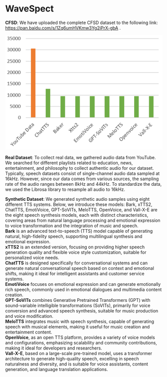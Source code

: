 # WaveSpect
__CFSD__: We have uploaded the complete CFSD dataset to the following link: https://pan.baidu.com/s/1Zq6umHVKmw3Yg2iPrX-gbA .<br>

![alt](CFSD/data.png)<br>

__Real Dataset__: To collect real data, we gathered audio data from YouTube. We searched for different playlists related to education, news, entertainment, and philosophy to collect authentic audio for our dataset. Typically, speech datasets consist of single-channel audio data sampled at 16kHz. However, since our data comes from various sources, the sampling rate of the audio ranges between 8kHz and 44kHz. To standardize the data, we used the Librosa library to resample all audio to 16kHz.

__Synthetic Dataset__: We generated synthetic audio samples using eight different TTS systems. Below, we introduce these models: Bark, xTTS2, ChatTTS, EmotiVoice, GPT-SoVITs, MeloTTS, OpenVoice, and Vall-X-E are the eight speech synthesis models, each with distinct characteristics, covering areas from natural language processing and emotional expression to voice transformation and the integration of music and speech. <br>
__Bark__ is an advanced text-to-speech (TTS) model capable of generating natural, high-fidelity speech, supporting multilingual synthesis and emotional expression.  <br>
__xTTS2__ is an extended version, focusing on providing higher speech generation quality and flexible voice style customization, suitable for personalized voice needs.  <br>
__ChatTTS__ is designed specifically for conversational systems and can generate natural conversational speech based on context and emotional shifts, making it ideal for intelligent assistants and customer service systems.  <br>
__EmotiVoice__ focuses on emotional expression and can generate emotionally rich speech, commonly used in emotional dialogues and multimedia content creation.  <br>
__GPT-SoVITs__ combines Generative Pretrained Transformers (GPT) with sound-variable intelligible transformations (SoVITs), primarily for voice conversion and advanced speech synthesis, suitable for music production and voice modification.  <br>
__MeloTTS__ integrates music with speech synthesis, capable of generating speech with musical elements, making it useful for music creation and entertainment content.  <br>
__OpenVoice__, as an open TTS platform, provides a variety of voice models and configurations, emphasizing scalability and community contributions, making it ideal for developers and researchers.  <br>
__Vall-X-E__, based on a large-scale pre-trained model, uses a transformer architecture to generate high-quality speech, excelling in speech naturalness and diversity, and is suitable for voice assistants, content generation, and language translation applications. <br>

